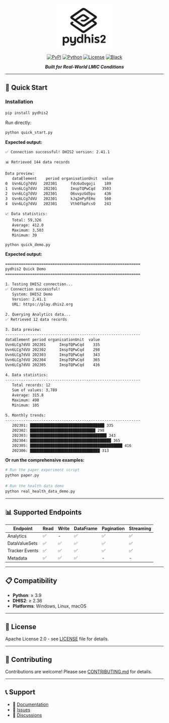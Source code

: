 
<div align="center">
  <img src="image.png" alt="pydhis2 logo" width="180"/>

[![PyPI](https://img.shields.io/pypi/v/pydhis2?style=flat-square)](https://pypi.org/project/pydhis2)
[![Python](https://img.shields.io/badge/python-≥3.9-blue.svg?style=flat-square)](https://pypi.org/project/pydhis2/)
[![License](https://img.shields.io/badge/license-Apache%202.0-green.svg?style=flat-square)](https://opensource.org/licenses/Apache-2.0)
[![Black](https://img.shields.io/badge/code%20style-black-000000.svg?style=flat-square)](https://github.com/psf/black)



***Built for Real-World LMIC Conditions***

</div>




---

## 🚀 Quick Start

### Installation

```bash
pip install pydhis2
````
Run directly:
```bash
python quick_start.py
```

**Expected output:**
```
✅ Connection successful! DHIS2 version: 2.41.1

📊 Retrieved 144 data records

Data preview:
   dataElement    period organisationUnit  value
0  Uvn6LCg7dVU   202301      fdc6uOvgoji    189
1  Uvn6LCg7dVU   202301      ImspTQPwCqd   3503
2  Uvn6LCg7dVU   202301      O6uvpzGd5pu    436
3  Uvn6LCg7dVU   202301      kJq2mPyFEHo    560
4  Uvn6LCg7dVU   202301      Vth0fbpFcsO    243

📈 Data statistics:
   Total: 59,326
   Average: 412.0
   Maximum: 3,503
   Minimum: 39
```


```bash
python quick_demo.py
```

**Expected output:**
```
============================================================
pydhis2 Quick Demo
============================================================

1. Testing DHIS2 connection...
✅ Connection successful!
   System: DHIS2 Demo
   Version: 2.41.1
   URL: https://play.dhis2.org

2. Querying Analytics data...
✅ Retrieved 12 data records

3. Data preview:
------------------------------------------------------------
dataElement period organisationUnit  value
Uvn6LCg7dVU 202301      ImspTQPwCqd    335
Uvn6LCg7dVU 202302      ImspTQPwCqd    298
Uvn6LCg7dVU 202303      ImspTQPwCqd    343
Uvn6LCg7dVU 202304      ImspTQPwCqd    365
Uvn6LCg7dVU 202305      ImspTQPwCqd    416

4. Data statistics:
------------------------------------------------------------
   Total records: 12
   Sum of values: 3,789
   Average: 315.8
   Maximum: 498
   Minimum: 105

5. Monthly trends:
------------------------------------------------------------
   202301: █████████████████████████████████ 335
   202302: █████████████████████████████ 298
   202303: ██████████████████████████████████ 343
   202304: ████████████████████████████████████ 365
   202305: █████████████████████████████████████████ 416
   202306: ███████████████████████████████ 313
```

**Or run the comprehensive examples:**

```bash
# Run the paper experiment script
python paper.py

# Run the health data demo
python real_health_data_demo.py
```
---

## 📊 Supported Endpoints

| Endpoint       | Read | Write | DataFrame | Pagination | Streaming |
| -------------- | ---- | ----- | --------- | ---------- | --------- |
| Analytics      | ✅    | -     | ✅         | ✅          | ✅         |
| DataValueSets  | ✅    | ✅     | ✅         | ✅          | ✅         |
| Tracker Events | ✅    | ✅     | ✅         | ✅          | ✅         |
| Metadata       | ✅    | ✅     | ✅         | -          | -         |

---

## 📋 Compatibility

* **Python**: ≥ 3.9
* **DHIS2**: ≥ 2.36
* **Platforms**: Windows, Linux, macOS

---

## 📄 License

Apache License 2.0 - see [LICENSE](LICENSE) file for details.

---

## 🤝 Contributing

Contributions are welcome! Please see [CONTRIBUTING.md](CONTRIBUTING.md) for details.

---

## 📞 Support

* 📖 [Documentation](https://pydhis2.readthedocs.io)
* 🐛 [Issues](https://github.com/pydhis2/pydhis2/issues)
* 💬 [Discussions](https://github.com/pydhis2/pydhis2/discussions)


